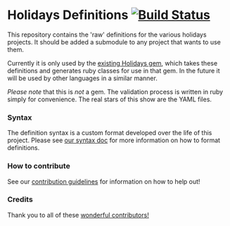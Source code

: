 # Holidays Definitions [![Build Status](https://travis-ci.org/holidays/definitions.svg?branch=master)](https://travis-ci.org/holidays/definitions)

This repository contains the 'raw' definitions for the various holidays projects. It should be added a submodule to
any project that wants to use them.

Currently it is only used by the [existing Holidays gem](https://github.com/holidays/holidays), which takes these
definitions and generates ruby classes for use in that gem. In the future it will be used by other languages in
a similar manner.

*Please note* that this is *not* a gem. The validation process is written in ruby simply for convenience. The real
stars of this show are the YAML files.

### Syntax

The definition syntax is a custom format developed over the life of this project. Please see
[our syntax doc](SYNTAX.md) for more information on how to format definitions.

### How to contribute

See our [contribution guidelines](CONTRIBUTING.md) for information on how to help out!

### Credits

Thank you to all of these [wonderful contributors!](https://github.com/holidays/definitions/contributors)
